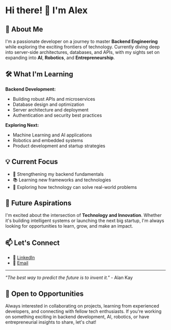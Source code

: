 # Hi there! 👋 I'm Alex

## 🚀 About Me

I'm a passionate developer on a journey to master **Backend Engineering** while exploring the exciting frontiers of technology. Currently diving deep into server-side architectures, databases, and APIs, with my sights set on expanding into **AI**, **Robotics**, and **Entrepreneurship**.

## 🛠️ What I'm Learning

**Backend Development:**
- Building robust APIs and microservices
- Database design and optimization
- Server architecture and deployment
- Authentication and security best practices

**Exploring Next:**
- Machine Learning and AI applications
- Robotics and embedded systems
- Product development and startup strategies

## 💡 Current Focus

- 🔧 Strengthening my backend fundamentals
- 📚 Learning new frameworks and technologies
- 💭 Exploring how technology can solve real-world problems

## 🌱 Future Aspirations

I'm excited about the intersection of **Technology and Innovation**. Whether it's building intelligent systems or launching the next big startup, I'm always looking for opportunities to learn, grow, and make an impact.

## 📫 Let's Connect

- 💼 [LinkedIn](www.linkedin.com/in/alex-marfo-appiah)
- 📧 [Email](alexmarfo509@gmail.com)

---

*"The best way to predict the future is to invent it."* - Alan Kay


## 🤝 Open to Opportunities

Always interested in collaborating on projects, learning from experienced developers, and connecting with fellow tech enthusiasts. If you're working on something exciting in backend development, AI, robotics, or have entrepreneurial insights to share, let's chat!
